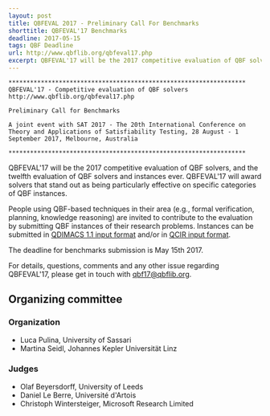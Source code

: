 ```yaml
---
layout: post
title: QBFEVAL 2017 - Preliminary Call For Benchmarks
shorttitle: QBFEVAL'17 Benchmarks
deadline: 2017-05-15
tags: QBF Deadline
url: http://www.qbflib.org/qbfeval17.php
excerpt: QBFEVAL'17 will be the 2017 competitive evaluation of QBF solvers, and the twelfth evaluation of QBF solvers and instances ever. QBFEVAL'17 will award solvers that stand out as being particularly effective on specific categories of QBF instances.
---
```

    ******************************************************************
    QBFEVAL'17 - Competitive evaluation of QBF solvers
    http://www.qbflib.org/qbfeval17.php

    Preliminary Call for Benchmarks

    A joint event with SAT 2017 - The 20th International Conference on Theory and Applications of Satisfiability Testing, 28 August - 1 September 2017, Melbourne, Australia 

    ******************************************************************


QBFEVAL'17 will be the 2017 competitive evaluation of QBF solvers, and the twelfth evaluation of QBF solvers and instances ever. QBFEVAL'17 will award solvers that stand out as being particularly effective on specific categories of QBF instances. 

People using QBF-based techniques in their area (e.g., formal verification, planning, knowledge reasoning) are invited to contribute to the evaluation by submitting QBF instances of their research problems. Instances can be submitted in [QDIMACS 1.1 input format](http://www.qbflib.org/qdimacs.html) and/or in [QCIR input format](http://qbf.satisfiability.org/gallery/qcir-gallery14.pdf).

The deadline for benchmarks submission is May 15th 2017.

For details, questions, comments and any other issue regarding QBFEVAL'17, please get in touch with qbf17@qbflib.org.




## Organizing committee

### Organization

+ Luca Pulina, University of Sassari
+ Martina Seidl, Johannes Kepler Universität Linz

### Judges

+ Olaf Beyersdorff, University of Leeds
+ Daniel Le Berre, Université d'Artois
+ Christoph Wintersteiger, Microsoft Research Limited

